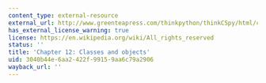 ```yaml
---
content_type: external-resource
external_url: http://www.greenteapress.com/thinkpython/thinkCSpy/html/chap12.html
has_external_license_warning: true
license: https://en.wikipedia.org/wiki/All_rights_reserved
status: ''
title: 'Chapter 12: Classes and objects'
uid: 3040b44e-6aa2-422f-9915-9aa6c79a2906
wayback_url: ''
---
```

